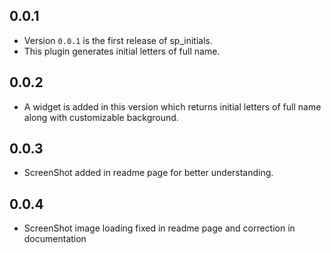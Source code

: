 ## 0.0.1

* Version `0.0.1` is the first release of sp_initials.
* This plugin generates initial letters of full name.

## 0.0.2

* A widget is added in this version which returns initial letters of full name along with customizable background.

## 0.0.3

* ScreenShot added in readme page for better understanding.

## 0.0.4

* ScreenShot image loading fixed in readme page and correction in documentation